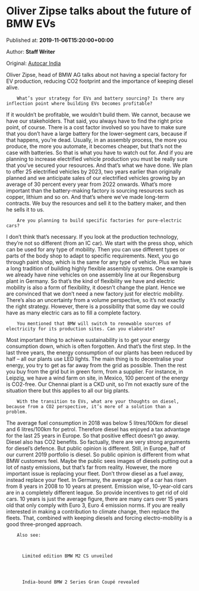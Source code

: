 
# Oliver Zipse talks about the future of BMW EVs

Published at: **2019-11-06T15:20:00+00:00**

Author: **Staff Writer**

Original: [Autocar India](https://www.autocarindia.com/car-news/interview-oliver-zipse-chairman-of-the-board-of-management-bmw-ag-414193)

Oliver Zipse, head of BMW AG talks about not having a special factory for EV production, reducing CO2 footprint and the importance of keeping diesel alive.

        What’s your strategy for EVs and battery sourcing? Is there any inflection point where building EVs becomes profitable?
      
If it wouldn’t be profitable, we wouldn’t build them. We cannot, because we have our stakeholders. That said, you always have to find the right price point, of course. There is a cost factor involved so you have to make sure that you don’t have a large battery for the lower-segment cars, because if that happens, you’re dead. Usually, in an assembly process, the more you produce, the more you automate, it becomes cheaper, but that’s not the case with batteries. So that is what you have to watch out for. And if you are planning to increase electrified vehicle production you must be really sure that you’ve secured your resources. And that’s what we have done. We plan to offer 25 electrified vehicles by 2023, two years earlier than originally planned and we anticipate sales of our electrified vehicles growing by an average of 30 percent every year from 2022 onwards.
What’s more important than the battery-making factory is sourcing resources such as copper, lithium and so on. And that’s where we’ve made long-term contracts. We buy the resources and sell it to the battery maker, and then he sells it to us.

        Are you planning to build specific factories for pure-electric cars?
      
I don’t think that’s necessary. If you look at the production technology, they’re not so different (from an IC car). We start with the press shop, which can be used for any type of mobility. Then you can use different types or parts of the body shop to adapt to specific requirements. Next, you go through paint shop, which is the same for any type of vehicle. Plus we have a long tradition of building highly flexible assembly systems. One example is we already have nine vehicles on one assembly line at our Regensburg plant in Germany.
So that’s the kind of flexibility we have and electric mobility is also a form of flexibility, it doesn’t change the plant. Hence we are convinced that we don’t need a new factory just for electric mobility. There’s also an uncertainty from a volume perspective, so it’s not exactly the right strategy. However, there is a possibility that some day we could have as many electric cars as to fill a complete factory.

        You mentioned that BMW will switch to renewable sources of electricity for its production sites. Can you elaborate?
      
Most important thing to achieve sustainability is to get your energy consumption down, which is often forgotten. And that’s the first step. In the last three years, the energy consumption of our plants has been reduced by half – all our plants use LED lights. The main thing is to decentralise your energy, you try to get as far away from the grid as possible. Then the rest you buy from the grid but in green form, from a supplier. For instance, in Leipzig, we have a wind farm on site, in Mexico, 100 percent of the energy is CO2-free. Our Chennai plant is a CKD unit, so I’m not exactly sure of the situation there but this applies to all our big plants.

        With the transition to EVs, what are your thoughts on diesel, because from a CO2 perspective, it’s more of a solution than a problem.
      
The average fuel consumption in 2018 was below 5 litres/100km for diesel and 6 litres/100km for petrol. Therefore diesel has enjoyed a tax advantage for the last 25 years in Europe. So that positive effect doesn’t go away. Diesel also has CO2 benefits. So factually, there are very strong arguments for diesel’s defence. But public opinion is different. Still, in Europe, half of our current 2019 portfolio is diesel. So public opinion is different from what BMW customers feel. Maybe the public sees images of diesels putting out a lot of nasty emissions, but that’s far from reality.
However, the more important issue is replacing your fleet. Don’t throw diesel as a fuel away, instead replace your fleet. In Germany, the average age of a car has risen from 8 years in 2008 to 10 years at present. Emission wise, 10-year-old cars are in a completely different league. So provide incentives to get rid of old cars. 10 years is just the average figure, there are many cars over 15 years old that only comply with Euro 3, Euro 4 emission norms. If you are really interested in making a contribution to climate change, then replace the fleets. That, combined with keeping diesels and forcing electro-mobility is a good three-pronged approach.

        Also see:
      

        
          Limited edition BMW M2 CS unveiled
        
      

        
          India-bound BMW 2 Series Gran Coupé revealed
        
      
